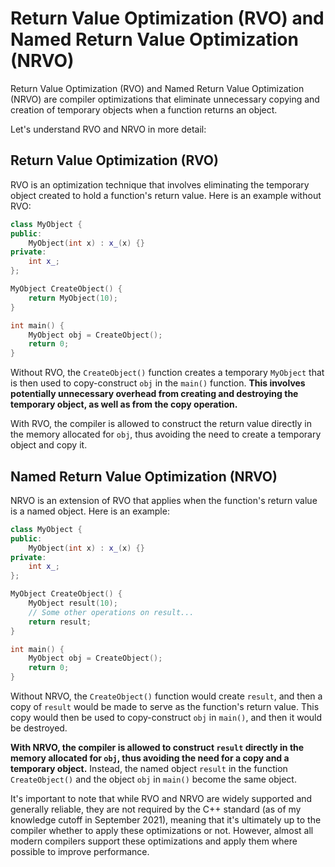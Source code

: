 # Return Value Optimization (RVO) and Named Return Value Optimization (NRVO)

Return Value Optimization (RVO) and Named Return Value Optimization (NRVO) are compiler optimizations that eliminate unnecessary copying and creation of temporary objects when a function returns an object.

Let's understand RVO and NRVO in more detail:

## **Return Value Optimization (RVO)**

RVO is an optimization technique that involves eliminating the temporary object created to hold a function's return value. Here is an example without RVO:

```cpp
class MyObject {
public:
    MyObject(int x) : x_(x) {}
private:
    int x_;
};

MyObject CreateObject() {
    return MyObject(10);
}

int main() {
    MyObject obj = CreateObject();
    return 0;
}
```

Without RVO, the `CreateObject()` function creates a temporary `MyObject` that is then used to copy-construct `obj` in the `main()` function. **This involves potentially unnecessary overhead from creating and destroying the temporary object, as well as from the copy operation.**

With RVO, the compiler is allowed to construct the return value directly in the memory allocated for `obj`, thus avoiding the need to create a temporary object and copy it.

## **Named Return Value Optimization (NRVO)**

NRVO is an extension of RVO that applies when the function's return value is a named object. Here is an example:

```cpp
class MyObject {
public:
    MyObject(int x) : x_(x) {}
private:
    int x_;
};

MyObject CreateObject() {
    MyObject result(10);
    // Some other operations on result...
    return result;
}

int main() {
    MyObject obj = CreateObject();
    return 0;
}
```

Without NRVO, the `CreateObject()` function would create `result`, and then a copy of `result` would be made to serve as the function's return value. This copy would then be used to copy-construct `obj` in `main()`, and then it would be destroyed.

**With NRVO, the compiler is allowed to construct `result` directly in the memory allocated for `obj`, thus avoiding the need for a copy and a temporary object.** Instead, the named object `result` in the function `CreateObject()` and the object `obj` in `main()` become the same object.

It's important to note that while RVO and NRVO are widely supported and generally reliable, they are not required by the C++ standard (as of my knowledge cutoff in September 2021), meaning that it's ultimately up to the compiler whether to apply these optimizations or not. However, almost all modern compilers support these optimizations and apply them where possible to improve performance.

